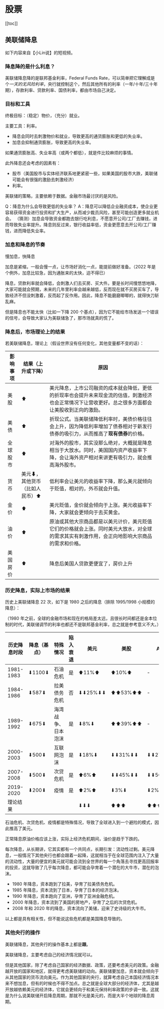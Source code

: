 # 股票

[[toc]]

## 美联储降息

如下内容来自【小Lin说】的短视频。

### 降息降的是什么利息？

美联储降息降的是联邦基金利率，Federal Funds Rate，可以简单把它理解成是个*一天的无风险利率*，央行就控制这个，然后其他所有的利率（一年/十年/三十年期），存款利率、贷款利率、国债利率，都由市场自己决定。

### 目标和工具

终极目标：（稳定）物价，（充分）就业。

主要工具：利率。

- 降息会同时去刺激物价和就业，导致更高的通货膨胀和更低的失业率。
- 加息会抑制通货膨胀，导致更高的失业率。

如果通货膨胀高、失业率高（或两个都低），就是件比较麻烦的事情。

此外降息还会考虑的因素有：

- 股市（美国股市与实体经济联系地更紧密一些，如果美国的股市大跌，美联储可能会有很强的激励去刺激经济）
- 利率。

美联储的策略，主要依赖于数据。金融市场最讨厌的是风险。

Q：降息为什么会导致更低的失业率？
A：降息可以降低企业融资成本，使企业更容易获得资金进行投资和扩大生产，从而减少裁员风险，甚至可能创造更多就业机会‌。
（猜测）加息会导致资金都跑去银行吃利息，不愿意开公司/工厂去赚钱，进而导致失业率提升。降息则反过来，银行收益率低，资金更愿意去开公司/工厂赚钱，进而降低失业率。

### 加息和降息的节奏

慢加息，快降息

加息是紧缩，一般会慢一点，让市场好消化一点，能提前做好准备。（2022 年是个例外，加息比较急，因为通胀来的太快，迫不得已）

降息，贷款利率就会降低，会刺激人们去买房、买大件。要是长时间慢悠悠地降，大家可能就会预期，未来的几年里利率会越来越低，反而现在就不买房买车了，导致经济不但没刺激着，反而起了反作用。因此，降息不能磨磨唧唧的，就得快刀斩乱麻。

但是降息也不能太快（比如一下降 200 个基点），因为它不能给市场发送一个错误的信号，会导致大家认为美联储急了，那市场就真的慌了。

### 降息后，市场理论上的结果

若美联储降息，理论上（假设世界没有任何变化，其他变量都不变的话）：

|影响事项|结果（上升或下降）|原因|
|---|---|---|
|美股|⬆︎|美元降息，上市公司融资的成本就会降低，更低的折现率也会提升未来现金流的估值，刺激经济也会正常情况下让营收更好。总之很多方面都会让美股收到正向的激励。
|美债|⬆︎|折现公式。当美联储降低利率时，美债价格往往会上升，因为降低利率增加了债券相对于新发行债券的吸引力，从而推高了**现有债券**的价格。|
|全球股市|⬆︎|对海外的股市，其实没那么绝对，大概就是降息相当于大放水。同时，美国国内资产收益率下降，会让海外资产相对来讲更有吸引力，就会推高海外股市。|
|货币|美元⬇，<br>其他货币（比如人民币）⬆︎|低利率会让美元的收益率下降，那么美元就倾向于贬值，相对的，外币就会升值。|
|金价|⬆︎| 美元贬值，金价就会倾向于上涨。美元收益率下降，大家就会更倾向于去买黄金。|
|油价|⬆︎|原油或其他大宗商品都是以美元计价，美元贬值它们的价格就会上涨。同时美元大放水，对全球的需求其实有刺激作用，会正向地影响大宗商品的需求和价格。|
|美国房价|⬆︎|降息后美国人贷款更便宜了，房价上升|

### 历史降息，实际上市场的结果

历史上美联储降息 22 次，如下是 1980 之后的降息（排除 1995/1998 小规模的降息）：

（1980 年之前，全球的金融市场和现在的格局差太远，且很长时间都还是金本位制的时代，美联储调节的利率也都还不是联邦基金利率，总之就是参考意义不大。）

|历史降息时段|降息（基点）|特殊情况|陷入衰退|美元|美股|A股|欧股|发展中国家股票|日股|黄金|石油|
|---|---|---|---|---|---|---|---|---|---|---|---|
|1981-1983|⬇1100⬇|石油危机|是|⬆︎11%⬆︎|⬆︎10%⬆︎|-|⬆︎24%⬆︎|-|⬆︎2%⬆︎|⬆︎⬆︎21%⬆︎⬆︎|-|
|1984-1986|⬇587⬇|拉美债务危机|否|⬇⬇25%⬇⬇|⬆︎⬆︎53%⬆︎⬆︎|-|⬆︎90%⬆︎|-|⬆︎⬆︎69%⬆︎⬆︎|⬆︎⬆︎23%⬆︎⬆︎|⬇⬇50%⬇⬇|
|1989-1992|⬇675⬇|海湾战争、日本泡沫|是|⬇8%⬇|⬆︎⬆︎39%⬆︎⬆︎|-|⬇1%⬇|-|⬇⬇46%⬇⬇|⬇13%⬇|⬆︎16%⬆︎|
|2000-2003|⬇500⬇|互联网泡沫|是|⬇18%⬇|⬇⬇31%⬇⬇|⬇⬇27%⬇⬇|⬇⬇42%⬇⬇|⬇2%⬇|⬇⬇35%⬇⬇|⬆︎⬆︎32%⬆︎⬆︎|⬇11%⬇|
|2007-2008|⬇500⬇|次贷危机|是|⬆︎6%⬆︎|⬇⬇45%⬇⬇|⬇⬇50%⬇⬇|⬇⬇45%⬇⬇|⬇⬇42%⬇⬇|⬇⬇53%⬇⬇|⬆12%⬆︎|⬇⬇36%⬇⬇|
|2019-2020|⬇200⬇|疫情|是|⬆︎2%⬆︎|⬇3%⬇|⬇2%⬇|⬇⬇16%⬇⬇|⬇⬇65%⬇⬇|⬇8%⬇|⬆︎⬆︎22%⬆︎⬆︎|⬇⬇58%⬇⬇|
|理论结果||||⬇⬇⬇|⬆︎⬆︎⬆︎|⬆︎⬆︎⬆︎|⬆︎⬆︎⬆︎|⬆︎⬆︎⬆︎|⬆︎⬆︎⬆︎|⬆︎⬆︎⬆︎|⬆︎⬆︎⬆︎|

石油危机、次贷危机、疫情都是特殊情况，导致了全球进入到一个避险的模式，因此推高了美元。

正常降息原油价格应该上涨，实际上经济危机期间，油价是趋于下跌的。

每次降息，从长期讲，它其实都有一个共同点，长期引发：流动性过剩。美元降息，一般情况下其他央行也都会跟着一起降，这就相当于在全球范围内注入了大量的流动性，大量的便宜的美元就可能会流到全世界的每一个角落去寻找更高回报率的投资，这就导致了几乎每次降息，都可能会孕育着一个潜在的大牛市，潜在的泡沫。

- 1980 年降息，资本跑到了拉美，孕育了拉美债务危机。
- 1985 年降息，资本流到了日本，孕育了日本的经济泡沫。
- 1990 年降息，资本跑向了亚洲，孕育了亚洲金融危机。
- 2000 年降息，资本流到了美国的房地产，孕育了之后的次贷危机。
- 2008 年和 2020 年的降息，资本流向了美储，迎来了史诗级的大牛市。

以上都是具有相关性，但不能说这些危机都是美国降息导致的。

### 其他央行的操作

美联储降息，其他央行的操作基本上都是**跟**。

美联储降息，主要考虑自己的经济情况就可以。

但是其他国家，除了考虑自己国家的经济数据、政策，还要考虑美元的政策。金融越开放的国家和地区，就得更考虑美联储的动向。美联储要加息，资本就会倾向于从其他国家的货币流向美元。作为其他国家的央行，就算考虑自己本国经济情况本来不想加息，但有的时候也不得不加点。总之就是全球大部分的经济体，尤其是越开放越依赖美元的经济体，它就会更倾向于和美元保持利率政策的步调一致。这就是为什么说美联储开启降息周期，那就不光是美元的，而是大半个地球的降息周期。

